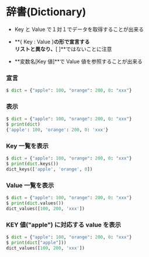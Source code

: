 # 辞書(Dictionary)

- Key と Value で１対１でデータを取得することが出来る
- **{ Key : Value }**の形で宣言する  
  リストと異なり、**[ ]**ではないことに注意

- **変数名[Key 値]**で Value 値を参照することが出来る

### 宣言

```python
$ dict = {"apple": 100, "orange": 200, 0: "xxx"}
```

### 表示

```python
$ dict = {"apple": 100, "orange": 200, 0: "xxx"}
$ print(dict)
{'apple': 100, 'orange': 200, 0: 'xxx'}
```

### Key 一覧を表示

```python
$ dict = {"apple": 100, "orange": 200, 0: "xxx"}
$ print(dict.keys())
dict_keys(['apple', 'orange', 0])
```

### Value 一覧を表示

```python
$ dict = {"apple": 100, "orange": 200, 0: "xxx"}
$ print(dict.values())
dict_values([100, 200, 'xxx'])
```

### KEY 値("apple") に対応する value を表示

```python
$ dict = {"apple": 100, "orange": 200, 0: "xxx"}
$ print(dict["apple"]))
dict_values([100, 200, 'xxx'])
```
